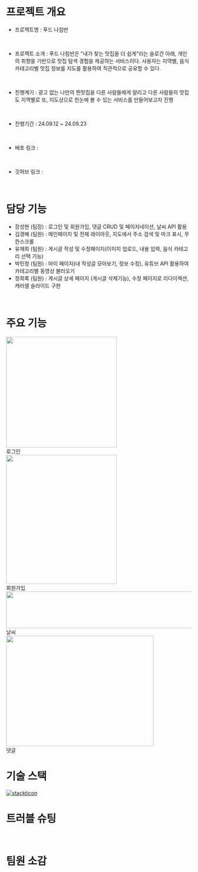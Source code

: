 # 프로젝트 개요

- 프로젝트명 : 푸드 나침반

</br>

- 프로젝트 소개 : 푸드 나침반은 "내가 찾는 맛집을 더 쉽게"라는 슬로건 아래, 개인의 취향을 기반으로 맛집 탐색 경험을 제공하는 서비스이다. 사용자는 지역별, 음식 카테고리별 맛집 정보를 지도를 활용하여 직관적으로 공유할 수 있다.

</br>

- 진행계기 : 광고 없는 나만의 찐맛집을 다른 사람들에게 알리고 다른 사람들의 맛집도 지역별로 또, 지도상으로 한눈에 볼 수 있는 서비스를 만들어보고자 진행

</br>

- 진행기간 : 24.09.12 ~ 24.09.23

</br>

- 배포 링크 :

</br>

- 깃허브 링크 :

</br>

# 담당 기능

- 장성현 (팀장) : 로그인 및 회원가입, 댓글 CRUD 및 페이지네이션, 날씨 API 활용
- 김경혜 (팀원) : 메인페이지 및 전체 레이아웃, 지도에서 주소 검색 및 마크 표시, 무한스크롤
- 유재희 (팀원) : 게시글 작성 및 수정페이지(이미지 업로드, 내용 입력, 음식 카테고리 선택 기능)
- 박민정 (팀원) : 마이 페이지(내 작성글 모아보기, 정보 수정), 유튜브 API 활용하여 카테고리별 동영상 불러오기
- 정희록 (팀원) : 게시글 상세 페이지 (게시글 삭제기능), 수정 페이지로 리다이렉션, 캐러셀 슬라이드 구현

</br>

# 주요 기능

<img src="https://github.com/user-attachments/assets/f15daff3-b44c-4d6e-bc76-58025884f94d" width="300" height="300"/>
</br>
로그인

</br>

<img src="https://github.com/user-attachments/assets/1289da2a-d28a-4c20-a8c9-637c2e560217" width="300" height="350"/>
</br>
회원가입

</br>

<img src="https://github.com/user-attachments/assets/ad3b1164-cdc9-43b1-b9d3-3a79acbcf909" width="4000" height="100"/>
</br>
날씨

</br>
<img src="https://github.com/user-attachments/assets/00395595-4a12-4be4-ae18-db691d8bd336" width="400" height="300"/>
</br>
댓글

</br>

# 기술 스택

[![stackticon](https://firebasestorage.googleapis.com/v0/b/stackticon-81399.appspot.com/o/images%2F1727006118237?alt=media&token=72f85118-ca95-4b44-b092-6541439b2a85)](https://github.com/msdio/stackticon)

# 트러블 슈팅

</br>

# 팀원 소감
